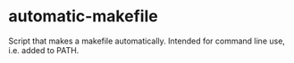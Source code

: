 # automatic-makefile
Script that makes a makefile automatically. Intended for command line use, i.e. added to PATH.
